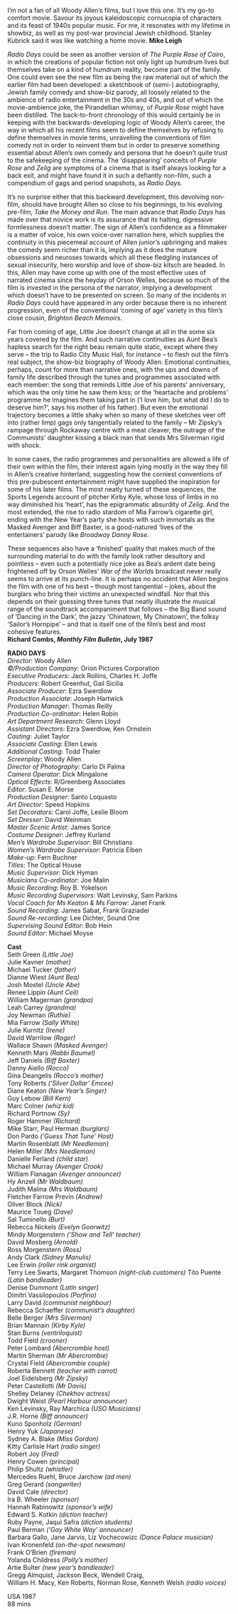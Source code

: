 
I’m not a fan of all Woody Allen’s films, but I love this one. It’s my go-to comfort movie. Savour its joyous kaleidoscopic cornucopia of characters and its feast of 1940s popular music. For me, it resonates with my lifetime in showbiz, as well as my post-war provincial Jewish childhood. Stanley Kubrick said it was like watching a home movie.
**Mike Leigh**<br>

_Radio Days_ could be seen as another version of _The Purple Rose of Cairo_, in which the creations of popular fiction not only light up humdrum lives but themselves take on a kind of humdrum reality, become part of the family.  One could even see the new film as being the raw material out of which the earlier film had been developed: a sketchbook of (semi-) autobiography, Jewish family comedy and show-biz parody, all loosely related to the ambience of radio entertainment in the 30s and 40s, and out of which the movie-ambience joke, the Pirandellian whimsy, of _Purple Rose_ might have been distilled. The back-to-front chronology of this would certainly be in keeping with the backwards-developing logic of Woody Allen’s career, the way in which all his recent films seem to define themselves by refusing to define themselves in movie terms, unravelling the conventions of film comedy not in order to reinvent them but in order to preserve something essential about Allen’s own comedy and persona that he doesn’t quite trust to the safekeeping of the cinema. The ‘disappearing’ conceits of _Purple Rose_ and _Zelig_ are symptoms of a cinema that is itself always looking for a back exit, and might have found it in such a defiantly non-film, such a compendium of gags and period snapshots, as _Radio Days_.

It’s no surprise either that this backward development, this devolving non-film, should have brought Allen so close to his beginnings, to his evolving pre-film, _Take the Money and Run_. The main advance that _Radio Days_ has made over that novice work is its assurance that its halting, digressive formlessness doesn’t matter. The sign of Allen’s confidence as a filmmaker is a matter of voice, his own voice-over narration here, which supplies the continuity in this piecemeal account of Allen junior’s upbringing and makes the comedy seem richer than it is, implying as it does the mature obsessions and neuroses towards which all these fledgling instances of sexual insecurity, hero worship and love of show-biz kitsch are headed. In this, Allen may have come up with one of the most effective uses of narrated cinema since the heyday of Orson Welles, because so much of the film is invested in the persona of the narrator, implying a development which doesn’t have to be presented on screen.  So many of the incidents in _Radio Days_ could have appeared in any order because there is no inherent progression, even of the conventional ‘coming of age’ variety in this film’s close cousin, _Brighton Beach Memoirs_.

Far from coming of age, Little Joe doesn’t change at all in the some six years covered by the film. And such narrative continuities as Aunt Bea’s hapless search for the right beau remain quite static, except where they serve – the trip to Radio City Music Hall, for instance – to flesh out the film’s real subject, the show-biz biography of Woody Allen. Emotional continuities, perhaps, count for more than narrative ones, with the ups and downs of family life described through the tunes and programmes associated with each member: the song that reminds Little Joe of his parents’ anniversary, which was the only time he saw them kiss; or the ‘heartache and problems’ programme he imagines them taking part in (‘I love him, but what did I do to deserve him?’, says his mother of his father). But even the emotional trajectory becomes a little shaky when so many of these sketches veer off into (rather limp) gags only tangentially related to the family – Mr Zipsky’s rampage through Rockaway centre with a meat cleaver, the outrage of the Communists’ daughter kissing a black man that sends Mrs Silverman rigid with shock.

In some cases, the radio programmes and personalities are allowed a life of their own within the film, their interest again lying mostly in the way they fill in Allen’s creative hinterland, suggesting how the corniest conventions of this pre-pubescent entertainment might have supplied the inspiration for some of his later films. The most neatly turned of these sequences, the Sports Legends account of pitcher Kirby Kyle, whose loss of limbs in no way diminished his ‘heart’, has the epigrammatic absurdity of _Zelig_. And the most extended, the rise to radio stardom of Mia Farrow’s cigarette girl, ending with the New Year’s party she hosts with such immortals as the Masked Avenger and Biff Baxter, is a good-natured ‘lives of the entertainers’ parody like _Broadway Danny Rose_.

These sequences also have a ‘finished’ quality that makes much of the surrounding material to do with the family look rather desultory and pointless – even such a potentially nice joke as Bea’s ardent date being frightened off by Orson Welles’ _War of the Worlds_ broadcast never really seems to arrive at its punch-line. It is perhaps no accident that Allen begins the film with one of his best – though most tangential – jokes, about the burglars who bring their victims an unexpected windfall. Nor that this depends on their guessing three tunes that neatly illustrate the musical range of the soundtrack accompaniment that follows – the Big Band sound of ‘Dancing in the Dark’, the jazzy ‘Chinatown, My Chinatown’, the folksy ‘Sailor’s Hornpipe’ – and that is itself one of the film’s best and most cohesive features.<br>
**Richard Combs, _Monthly Film Bulletin_, July 1987**<br>

**RADIO DAYS**  
_Director_: Woody Allen  
_©/Production Company_: Orion Pictures Corporation  
_Executive Producers_: Jack Rollins, Charles H. Joffe  
_Producers_: Robert Greenhut, Gail Sicilia  
_Associate Producer_: Ezra Swerdlow  
_Production Associate_: Joseph Hartwick  
_Production Manager_: Thomas Reilly  
_Production Co-ordinator_: Helen Robin  
_Art Department Research_: Glenn Lloyd  
_Assistant Directors_: Ezra Swerdlow, Ken Ornstein  
_Casting_: Juliet Taylor  
_Associate Casting_: Ellen Lewis  
_Additional Casting_: Todd Thaler  
_Screenplay_: Woody Allen  
_Director of Photography_: Carlo Di Palma  
_Camera Operator_: Dick Mingalone  
_Optical Effects_: R/Greenberg Associates  
_Editor_: Susan E. Morse  
_Production Designer_: Santo Loquasto  
_Art Director_: Speed Hopkins  
_Set Decorators_: Carol Joffe, Leslie Bloom  
_Set Dresser_: David Weinman  
_Master Scenic Artist_: James Sorice  
_Costume Designer_: Jeffrey Kurland  
_Men’s Wardrobe Supervisor_: Bill Christians  
_Women’s Wardrobe Supervisor_: Patricia Eiben  
_Make-up_: Fern Buchner  
_Titles_: The Optical House  
_Music Supervisor_: Dick Hyman  
_Musicians Co-ordinator_: Joe Malin  
_Music Recording_: Roy B. Yokelson  
_Music Recording Supervisors_: Walt Levinsky, Sam Parkins  
_Vocal Coach for Ms Keaton & Ms Farrow_: Janet Frank  
_Sound Recording_: James Sabat, Frank Graziadei  
_Sound Re-recording_: Lee Dichter, Sound One  
_Supervising Sound Editor_: Bob Hein  
_Sound Editor_: Michael Moyse

**Cast**  
Seth Green _(Little Joe)_  
Julie Kavner _(mother)_  
Michael Tucker _(father)_  
Dianne Wiest _(Aunt Bea)_  
Josh Mostel _(Uncle Abe)_  
Renee Lippin _(Aunt Ceil)_  
William Magerman _(grandpa)_  
Leah Carrey _(grandma)_  
Joy Newman _(Ruthie)_  
Mia Farrow _(Sally White)_  
Julie Kurnitz _(Irene)_  
David Warrilow _(Roger)_  
Wallace Shawn _(Masked Avenger)_  
Kenneth Mars _(Rabbi Baumel)_  
Jeff Daniels _(Biff Baxter)_  
Danny Aiello _(Rocco)_  
Gina Deangelis _(Rocco’s mother)_  
Tony Roberts _(‘Silver Dollar’ Emcee)_  
Diane Keaton _(New Year’s Singer)_  
Guy Lebow _(Bill Kern)_  
Marc Colner _(whiz kid)_  
Richard Portnow _(Sy)_  
Roger Hammer _(Richard)_  
Mike Starr, Paul Herman _(burglars)_  
Don Pardo _(‘Guess That Tune’ Host)_  
Martin Rosenblatt _(Mr Needleman)_  
Helen Miller _(Mrs Needleman)_  
Danielle Ferland _(child star)_  
Michael Murray _(Avenger Crook)_  
William Flanagan _(Avenger announcer)_  
Hy Anzell _(Mr Waldbaum)_  
Judith Malina _(Mrs Waldbaum)_  
Fletcher Farrow Previn _(Andrew)_  
Oliver Block _(Nick)_  
Maurice Toueg _(Dave)_  
Sal Tuminello _(Burt)_  
Rebecca Nickels _(Evelyn Goorwitz)_  
Mindy Morgenstern _(‘Show and Tell’ teacher)_  
David Mosberg _(Arnold)_  
Ross Morgenstern _(Ross)_  
Andy Clark _(Sidney Manulis)_  
Lee Erwin _(roller rink organist)_  
Terry Lee Swarts, Margaret Thomson _(night-club customers)_
Tito Puente _(Latin bandleader)_  
Denise Dummont _(Latin singer)_  
Dimitri Vassilopoulos _(Porfirio)_  
Larry David _(communist neighbour)_  
Rebecca Schaeffer _(communist’s daughter)_  
Belle Berger _(Mrs Silverman)_  
Brian Mannain _(Kirby Kyle)_  
Stan Burns _(ventriloquist)_  
Todd Field _(crooner)_  
Peter Lombard _(Abercrombie host)_  
Martin Sherman _(Mr Abercrombie)_  
Crystal Field _(Abercrombie couple)_  
Roberta Bennett _(teacher with carrot)_  
Joel Eidelsberg _(Mr Zipsky)_  
Peter Castellotti _(Mr Davis)_  
Shelley Delaney _(Chekhov actress)_  
Dwight Weist _(Pearl Harbour announcer)_  
Ken Levinsky, Ray Marchica _(USO Musicians)_  
J.R. Horne _(Biff announcer)_  
Kuno Sponholz _(German)_  
Henry Yuk _(Japanese)_  
Sydney A. Blake _(Miss Gordon)_  
Kitty Carlisle Hart _(radio singer)_  
Robert Joy _(Fred)_  
Henry Cowen _(principal)_  
Philip Shultz _(whistler)_  
Mercedes Ruehl, Bruce Jarchow _(ad men)_  
Greg Gerard _(songwriter)_  
David Cale _(director)_  
Ira B. Wheeler _(sponsor)_  
Hannah Rabinowitz _(sponsor’s wife)_  
Edward S. Kotkin _(diction teacher)_  
Ruby Payne, Jaqui Safra _(diction students)_  
Paul Berman _(‘Gay White Way’ announcer)_  
Barbara Gallo, Jane Jarvis, Liz Vochecowizc _(Dance Palace musician)_  
Ivan Kronenfeld _(on-the-spot newsman)_  
Frank O’Brien _(fireman)_  
Yolanda Childress _(Polly’s mother)_  
Artie Bulter _(new year’s bandleader)_  
Gregg Almquist, Jackson Beck, Wendell Craig,  
William H. Macy, Ken Roberts, Norman Rose, Kenneth Welsh _(radio voices)_<br>

USA 1987<br>
88 mins
<!--stackedit_data:
eyJoaXN0b3J5IjpbMTA5ODEzNzkzN119
-->
